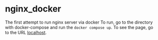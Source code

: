 # nginx_docker
The first attempt to run nginx server via docker
To run, go to the directory with docker-compose and run the ```docker compose up```. To see the page, go to the URL [localhost](http://localhost:8080).
